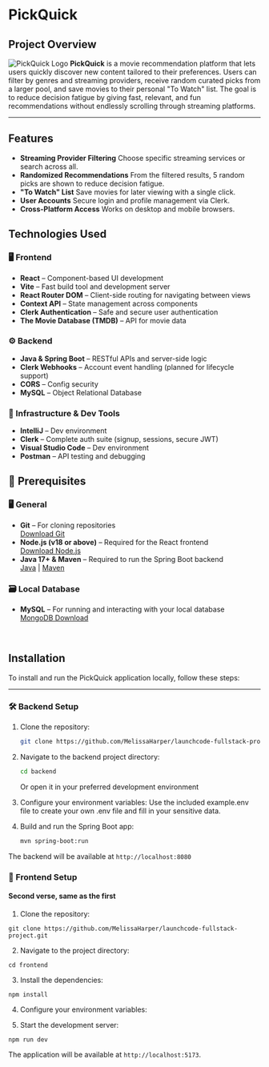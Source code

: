 # PickQuick

## Project Overview
![PickQuick Logo](/src/assets/images/PickQuickLogo.png)
**PickQuick** is a movie recommendation platform that lets users quickly discover new content tailored to their preferences. Users can filter by genres and streaming providers, receive random curated picks from a larger pool, and save movies to their personal "To Watch" list. The goal is to reduce decision fatigue by giving fast, relevant, and fun recommendations without endlessly scrolling through streaming platforms. 

---

## Features


- **Streaming Provider Filtering** Choose specific streaming services or search across all.
- **Randomized Recommendations** From the filtered results, 5 random picks are shown to reduce decision fatigue.
- **"To Watch" List** Save movies for later viewing with a single click.
- **User Accounts** Secure login and profile management via Clerk.
- **Cross-Platform Access** Works on desktop and mobile browsers.


## Technologies Used

### 🖥️ Frontend

- **React** – Component-based UI development
- **Vite** – Fast build tool and development server
- **React Router DOM** – Client-side routing for navigating between views
- **Context API** – State management across components
- **Clerk Authentication** – Safe and secure user authentication
- **The Movie Database (TMDB)** – API for movie data 

### ⚙️ Backend

- **Java & Spring Boot** – RESTful APIs and server-side logic
- **Clerk Webhooks** – Account event handling (planned for lifecycle support)
- **CORS** – Config security
- **MySQL** – Object Relational Database

### 🧩 Infrastructure & Dev Tools

- **IntelliJ** – Dev environment
- **Clerk** – Complete auth suite (signup, sessions, secure JWT)
- **Visual Studio Code** – Dev environment
- **Postman** – API testing and debugging

## 🧰 Prerequisites

### 🖥️ General
- **Git** – For cloning repositories  
  [Download Git](https://git-scm.com/)
- **Node.js (v18 or above)** – Required for the React frontend  
  [Download Node.js](https://nodejs.org/)
- **Java 17+ & Maven** – Required to run the Spring Boot backend  
  [Java](https://adoptium.net/) | [Maven](https://maven.apache.org/install.html)

### 🗃️ Local Database
- **MySQL** – For running and interacting with your local database  
  [MongoDB Download](https://www.mongodb.com/try/download/community)  


<br>

## Installation

To install and run the PickQuick application locally, follow these steps:

---

### 🛠 Backend Setup

1. Clone the repository:
   ```bash
   git clone https://github.com/MelissaHarper/launchcode-fullstack-project.git
   ```

2. Navigate to the backend project directory:
   ```bash
   cd backend
   ```

   Or open it in your preferred development environment

3. Configure your environment variables:
Use the included example.env file to create your own .env file and fill in your sensitive data.


4. Build and run the Spring Boot app:
   ```bash
   mvn spring-boot:run
   ```

The backend will be available at `http://localhost:8080`

### 🎨 Frontend Setup

#### Second verse, same as the first

1. Clone the repository:
```
git clone https://github.com/MelissaHarper/launchcode-fullstack-project.git
```

2. Navigate to the project directory:
```
cd frontend
```

3. Install the dependencies:
```
npm install
```

4. Configure your environment variables:

5. Start the development server:
```
npm run dev
```

The application will be available at `http://localhost:5173`.


